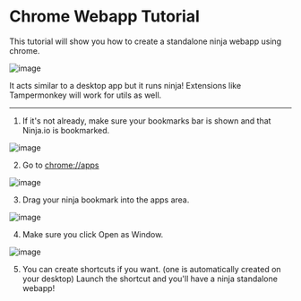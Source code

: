 # Chrome Webapp Tutorial

This tutorial will show you how to create a standalone ninja webapp using chrome.

![image](https://user-images.githubusercontent.com/50887230/193303017-b7fc4cfc-3d1a-43dc-97be-484ac2473924.png)

It acts similar to a desktop app but it runs ninja! Extensions like Tampermonkey will work for utils as well.

----

1. If it's not already, make sure your bookmarks bar is shown and that Ninja.io is bookmarked.

![image](https://user-images.githubusercontent.com/50887230/193303253-fa2a5694-c786-4829-920f-f634456f273c.png)

2. Go to [chrome://apps](chrome://apps/)

![image](https://user-images.githubusercontent.com/50887230/193303449-62d45312-188f-4fcb-82a7-34229f9be4a1.png)

3. Drag your ninja bookmark into the apps area.

![image](https://user-images.githubusercontent.com/50887230/193303524-fc3e3c1b-5f74-4801-a1f4-5c3d7c4d5b42.png)

4. Make sure you click Open as Window.

![image](https://user-images.githubusercontent.com/50887230/193303577-adc2c461-5b2e-4416-ac54-8ed89a95024e.png)

5. You can create shortcuts if you want. (one is automatically created on your desktop)
Launch the shortcut and you'll have a ninja standalone webapp!
